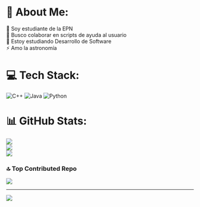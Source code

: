 # 💫 About Me:
🔭 Soy estudiante de la EPN<br>👯 Busco colaborar en scripts de ayuda al usuario<br>🌱 Estoy estudiando Desarrollo de Software<br>⚡ Amo la astronomía


# 💻 Tech Stack:
![C++](https://img.shields.io/badge/c++-%2300599C.svg?style=for-the-badge&logo=c%2B%2B&logoColor=white) ![Java](https://img.shields.io/badge/java-%23ED8B00.svg?style=for-the-badge&logo=openjdk&logoColor=white) ![Python](https://img.shields.io/badge/python-3670A0?style=for-the-badge&logo=python&logoColor=ffdd54)
# 📊 GitHub Stats:
![](https://github-readme-stats.vercel.app/api?username=Mino-Mateo&theme=dark&hide_border=false&include_all_commits=true&count_private=true)<br/>
![](https://github-readme-streak-stats.herokuapp.com/?user=Mino-Mateo&theme=dark&hide_border=false)<br/>
![](https://github-readme-stats.vercel.app/api/top-langs/?username=Mino-Mateo&theme=dark&hide_border=false&include_all_commits=true&count_private=true&layout=compact)

### 🔝 Top Contributed Repo
![](https://github-contributor-stats.vercel.app/api?username=Mino-Mateo&limit=5&theme=dark&combine_all_yearly_contributions=true)

---
[![](https://visitcount.itsvg.in/api?id=Mino-Mateo&icon=0&color=0)](https://visitcount.itsvg.in)

<!-- Proudly created with GPRM ( https://gprm.itsvg.in ) -->
